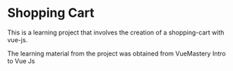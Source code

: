 # Shopping Cart

This is a learning project that involves the creation of a shopping-cart with vue-js.

The learning material from the project was obtained from VueMastery Intro to Vue Js